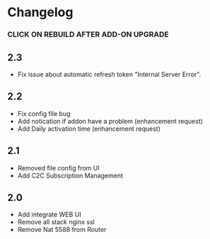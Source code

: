 # Changelog
### CLICK ON REBUILD AFTER ADD-ON UPGRADE
## 2.3
- Fix issue about automatic refresh token "Internal Server Error".

## 2.2
- Fix config file bug
- Add notication if addon have a problem (enhancement request)
- Add Daily activation time (enhancement request)

## 2.1
- Removed file config from UI
- Add C2C Subscription Management 

## 2.0
- Add integrate WEB UI
- Remove all stack nginx ssl 
- Remove Nat 5588 from Router

